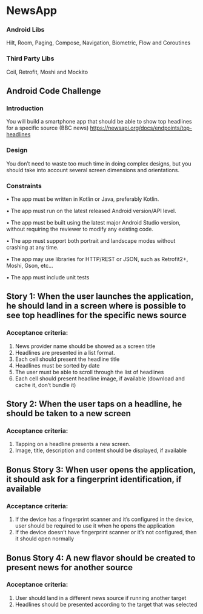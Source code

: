 # NewsApp

### Android Libs

Hilt, Room, Paging, Compose, Navigation, Biometric, Flow and Coroutines

### Third Party Libs

Coil, Retrofit, Moshi and Mockito

## Android Code Challenge

### Introduction
You will build a smartphone app that should be able to show top headlines for a specific source (BBC news)
https://newsapi.org/docs/endpoints/top-headlines

### Design
You don’t need to waste too much time in doing complex designs, but you should take into account several screen dimensions and orientations.

### Constraints

• The app must be written in Kotlin or Java, preferably Kotlin.

• The app must run on the latest released Android version/API level.

• The app must be built using the latest major Android Studio version, without requiring the reviewer to modify any existing code.

• The app must support both portrait and landscape modes without crashing at any time.

• The app may use libraries for HTTP/REST or JSON, such as Retrofit2+, Moshi, Gson, etc...

• The app must include unit tests

## Story 1: When the user launches the application, he should land in a screen where is possible to see top headlines for the specific news source

### Acceptance criteria:

1. News provider name should be showed as a screen title
2. Headlines are presented in a list format.
3. Each cell should present the headline title
4. Headlines must be sorted by date
5. The user must be able to scroll through the list of headlines
6. Each cell should present headline image, if available (download and cache it, don’t bundle it)


## Story 2: When the user taps on a headline, he should be taken to a new screen

### Acceptance criteria:

1. Tapping on a headline presents a new screen.
2. Image, title, description and content should be displayed, if available

## Bonus Story 3: When user opens the application, it should ask for a fingerprint identification, if available

### Acceptance criteria:

1. If the device has a fingerprint scanner and it’s configured in the device, user should be required to use it when he opens the application
2. If the device doesn’t have fingerprint scanner or it’s not configured, then it should open normally

## Bonus Story 4: A new flavor should be created to present news for another source

### Acceptance criteria:

1. User should land in a different news source if running another target
2. Headlines should be presented according to the target that was selected